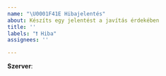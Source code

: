 ```yaml
---
name: "\U0001F41E Hibajelentés"
about: Készíts egy jelentést a javítás érdekében
title: ''
labels: "❗ Hiba"
assignees: ''

---
```


<!--- Kritikus (nem publikus) hibák jelentése: https://www.oldcrafters.net/kapcsolat/ -->

<!-- Melyik szerveren van a hiba? pl.: Survival -->
**Szerver**: 

